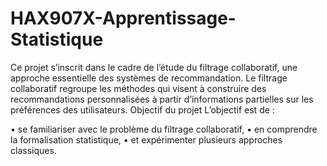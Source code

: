 # HAX907X-Apprentissage-Statistique
Ce projet s’inscrit dans le cadre de l’étude du filtrage collaboratif, une approche essentielle des systèmes de recommandation.
Le filtrage collaboratif regroupe les méthodes qui visent à construire des recommandations personnalisées à partir d’informations partielles sur les préférences des utilisateurs.
Objectif du projet
L’objectif est de :

•	se familiariser avec le problème du filtrage collaboratif,
•	en comprendre la formalisation statistique,
•	et expérimenter plusieurs approches classiques.


